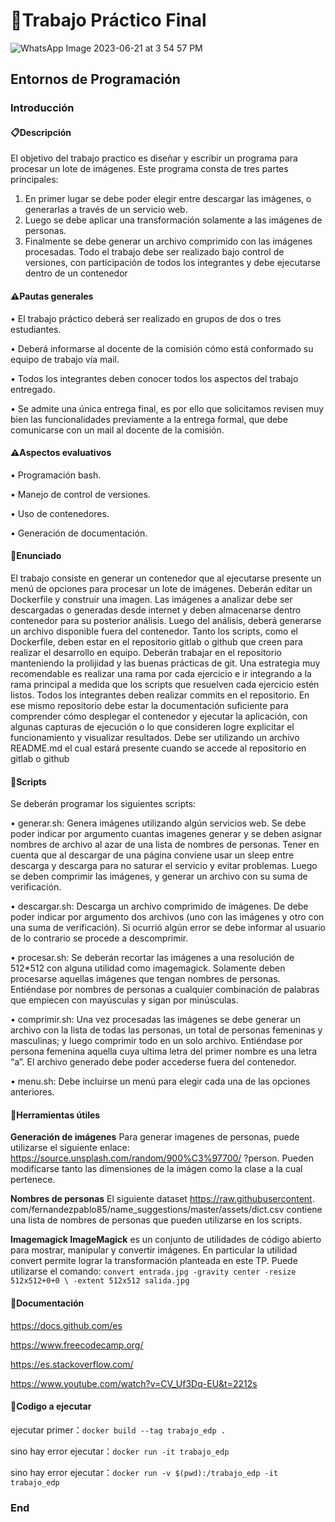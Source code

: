 
# 🚀Trabajo Práctico Final

![WhatsApp Image 2023-06-21 at 3 54 57 PM](https://github.com/Romanmarvin/trabajo_edp/assets/136202507/e5c51d7d-4f49-44ff-aacd-50da5b9e469b)



## Entornos de Programación
### Introducción
#### 📋Descripción
El objetivo del trabajo practico es diseñar y escribir un programa para procesar
un lote de imágenes. Este programa consta de tres partes principales:
1. En primer lugar se debe poder elegir entre descargar las imágenes, o
generarlas a través de un servicio web.
2. Luego se debe aplicar una transformación solamente a las imágenes de
personas.
3. Finalmente se debe generar un archivo comprimido con las imágenes
procesadas.
Todo el trabajo debe ser realizado bajo control de versiones, con participación
de todos los integrantes y debe ejecutarse dentro de un contenedor
#### ⚠️Pautas generales
• El trabajo práctico deberá ser realizado en grupos de dos o tres estudiantes.

• Deberá informarse al docente de la comisión cómo está conformado su
equipo de trabajo vía mail.

• Todos los integrantes deben conocer todos los aspectos del trabajo entregado.

• Se admite una única entrega final, es por ello que solicitamos revisen
muy bien las funcionalidades previamente a la entrega formal, que debe
comunicarse con un mail al docente de la comisión.
#### ⚠️Aspectos evaluativos
• Programación bash.

• Manejo de control de versiones.

• Uso de contenedores.

• Generación de documentación.

#### 🧠Enunciado
El trabajo consiste en generar un contenedor que al ejecutarse presente un menú
de opciones para procesar un lote de imágenes. Deberán editar un Dockerfile
y construir una imagen.
Las imágenes a analizar debe ser descargadas o generadas desde internet y deben
almacenarse dentro contenedor para su posterior análisis. Luego del análisis,
deberá generarse un archivo disponible fuera del contenedor.
Tanto los scripts, como el Dockerfile, deben estar en el repositorio gitlab o
github que creen para realizar el desarrollo en equipo.
Deberán trabajar en el repositorio manteniendo la prolijidad y las buenas prácticas de git. 
Una estrategia muy recomendable es realizar una rama por cada
ejercicio e ir integrando a la rama principal a medida que los scripts que resuelven
cada ejercicio estén listos. Todos los integrantes deben realizar commits en el
repositorio.
En ese mismo repositorio debe estar la documentación suficiente para comprender
cómo desplegar el contenedor y ejecutar la aplicación, con algunas capturas
de ejecución o lo que consideren logre explicitar el funcionamiento y visualizar
resultados. Debe ser utilizando un archivo README.md el cual estará presente
cuando se accede al repositorio en gitlab o github

#### 💾Scripts
Se deberán programar los siguientes scripts:

• generar.sh: Genera imágenes utilizando algún servicios web. Se debe
poder indicar por argumento cuantas imagenes generar y se deben asignar
nombres de archivo al azar de una lista de nombres de personas. Tener
en cuenta que al descargar de una página conviene usar un sleep entre
descarga y descarga para no saturar el servicio y evitar problemas. Luego
se deben comprimir las imágenes, y generar un archivo con su suma de
verificación.

• descargar.sh: Descarga un archivo comprimido de imágenes. De debe
poder indicar por argumento dos archivos (uno con las imágenes y otro
con una suma de verificación). Si ocurrió algún error se debe informar al
usuario de lo contrario se procede a descomprimir.

• procesar.sh: Se deberán recortar las imágenes a una resolución de 512*512
con alguna utilidad como imagemagick. Solamente deben procesarse aquellas imágenes que tengan nombres de personas. 
Entiéndase por nombres de personas a cualquier combinación de palabras que empiecen con mayúsculas y sigan por minúsculas.

• comprimir.sh: Una vez procesadas las imágenes se debe generar un
archivo con la lista de todas las personas, un total de personas femeninas
y masculinas; y luego comprimir todo en un solo archivo. Entiéndase por
persona femenina aquella cuya ultima letra del primer nombre es una letra
“a”. El archivo generado debe poder accederse fuera del contenedor.

• menu.sh: Debe incluirse un menú para elegir cada una de las opciones
anteriores.

#### 🔧Herramientas útiles
**Generación de imágenes** Para generar imagenes de personas, puede utilizarse
el siguiente enlace: https://source.unsplash.com/random/900%C3%97700/
?person. Pueden modificarse tanto las dimensiones de la imágen como la
clase a la cual pertenece.

**Nombres de personas** El siguiente dataset https://raw.githubusercontent.
com/fernandezpablo85/name_suggestions/master/assets/dict.csv contiene
una lista de nombres de personas que pueden utilizarse en los scripts.

**Imagemagick ImageMagick** es un conjunto de utilidades de código abierto
para mostrar, manipular y convertir imágenes. En particular la utilidad
convert permite lograr la transformación planteada en este TP. Puede
utilizarse el comando:
`convert entrada.jpg -gravity center -resize 512x512+0+0 \
-extent 512x512 salida.jpg `


#### 🤖Documentación 

<https://docs.github.com/es>

<https://www.freecodecamp.org/>

<https://es.stackoverflow.com/>

<https://www.youtube.com/watch?v=CV_Uf3Dq-EU&t=2212s>



#### 🔧Codigo a ejecutar

ejecutar primer：`docker build --tag trabajo_edp . `

sino hay error ejecutar：`docker run -it trabajo_edp `


sino hay error ejecutar：`docker run -v $(pwd):/trabajo_edp -it trabajo_edp `





### End
